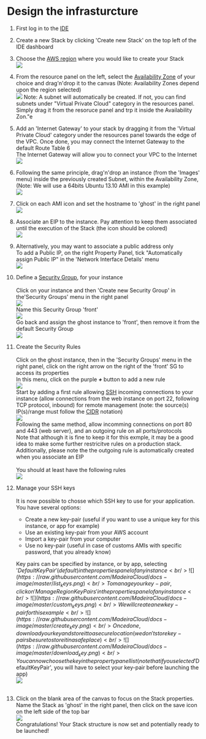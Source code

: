 # Design the infrasturcture

1. First log in to the [IDE](https://ide.visualops.io/)
2. Create a new Stack by clicking 'Create new Stack' on the top left of the IDE dashboard
3. Choose the [AWS region](http://aws.amazon.com/about-aws/globalinfrastructure/regional-product-services/) where you would like to create your Stack<br />
![](https://raw.githubusercontent.com/MadeiraCloud/docs-image/master/create_stack.png)
4. From the resource panel on the left, select the [Availability Zone](http://docs.aws.amazon.com/AWSEC2/latest/UserGuide/using-regions-availability-zones.html) of your choice and drag'n'drop it to the canvas (Note: Availability Zones depend upon the region selected)<br />
![](https://raw.githubusercontent.com/MadeiraCloud/docs-image/master/availability_zones.png)
Note: A subnet will automatically be created. If not, you can find subnets under "Virtual Private Cloud" category in the resources panel. Simply drag it from the resoruce panel and trp it inside the Availability Zon."e
5. Add an 'Internet Gateway' to your stack by dragging it from the 'Virtual Private Cloud' category under the resources panel towards the edge of the VPC. Once done, you may connect the Internet Gateway to the default Route Table
6<br />
The Internet Gateway will allow you to connect your VPC to the Internet<br />
![](https://raw.githubusercontent.com/MadeiraCloud/docs-image/master/internet_gateway.png)
6. Following the same principle, drag'n'drop an instance (from the 'Images' menu) inside the previously created Subnet, within the Availability Zone, (Note: We will use a 64bits Ubuntu 13.10 AMI in this example)<br />
![](https://raw.githubusercontent.com/MadeiraCloud/docs-image/master/create_instances.png)
7. Click on each AMI icon and set the hostname to 'ghost' in the right panel<br />
![](https://raw.githubusercontent.com/MadeiraCloud/docs-image/master/name_instances.png)
8. Associate an EIP to the instance. Pay attention to keep them associated until the execution of the Stack (the icon should be colored)<br />
![](https://raw.githubusercontent.com/MadeiraCloud/docs-image/master/add_eip.png)
9. Alternatively, you may want to associate a public address only<br />
To add a Public IP, on the right Property Panel, tick "Automatically assign Public IP" in the 'Network Interface Details' menu<br />
![](https://raw.githubusercontent.com/MadeiraCloud/docs-image/master/add_pub_ip.png)
10. Define a [Security Group](http://docs.aws.amazon.com/AWSEC2/latest/UserGuide/using-network-security.html), for your instance<br /><br />
Click on your instance and then 'Create new Security Group' in the'Security Groups' menu in the right panel<br />
![](https://raw.githubusercontent.com/MadeiraCloud/docs-image/master/add_sg.png)<br />
Name this Security Group 'front'<br />
![](https://raw.githubusercontent.com/MadeiraCloud/docs-image/master/add_sg_front.png)<br />
Go back and assign the ghost instance to 'front', then remove it from the default Security Group<br />
![](https://raw.githubusercontent.com/MadeiraCloud/docs-image/master/add_web_front.png)<br />
11. Create the Security Rules<br /><br />
Click on the ghost instance, then in the 'Security Groups' menu in the right panel, click on the right arrow on the right of the 'front' SG to access its properties<br />
In this menu, click on the purple ***+*** button to add a new rule<br />
![](https://raw.githubusercontent.com/MadeiraCloud/docs-image/master/add_rule.png)<br />
Start by adding a first rule allowing [SSH](http://www.openssh.org/) incoming connections to your instance (allow connections from the web instance on port 22, following TCP protocol, inbound) for remote management (note: the source(s) IP(s)/range must follow the [CIDR](http://en.wikipedia.org/wiki/Classless_Inter-Domain_Routing) notation)<br />
![](https://raw.githubusercontent.com/MadeiraCloud/docs-image/master/add_ssh_rule.png)<br />
Following the same method, allow incomming connections on port 80 and 443 (web server), and an outgoing rule on all ports/protocols<br />
Note that although it is fine to keep it for this exmple, it may be a good idea to make some further restricitve rules on a production stack. Additionally, please note the the outgoing rule is automatically created when you associate an EIP<br /><br />
You should at least have the following rules<br />
![](https://raw.githubusercontent.com/MadeiraCloud/docs-image/master/front_rules.png)<br />
12. Manage your SSH keys<br /><br />
It is now possible to chosse which SSH key to use for your application. You have several options:

	- Create a new key-pair (useful if you want to use a unique key for this instance, or app for example)
	- Use an existing key-pair from your AWS account
	- Import a key-pair from your computer
	- Use no key-pair (useful in case of customs AMIs with specific password, that you already know)

	Key pairs can be specified by instance, or by app, selecting '$DefaultKeyPair' (default) in the properties panel of any instance<br />
![](https://raw.githubusercontent.com/MadeiraCloud/docs-image/master/list_keys.png)<br />
To manage your key-pair, click on 'Manage Region Key Pairs' in the properties panel of any instance<br />
![](https://raw.githubusercontent.com/MadeiraCloud/docs-image/master/custom_keys.png)<br />
We will create a new key-pair for this example<br />
![](https://raw.githubusercontent.com/MadeiraCloud/docs-image/master/create_key.png)<br />
Once done, download your key and store it to a secure location (we don't store key-pairs be sure to store it in a safe place)<br />
![](https://raw.githubusercontent.com/MadeiraCloud/docs-image/master/download_key.png)<br />
You can now choose the key in the property panel list (note that if you selected '$DefaultKeyPair', you will have to select your key-pair before launching the app)<br />
![](https://raw.githubusercontent.com/MadeiraCloud/docs-image/master/apply_key.png)<br /><br />
13. Click on the blank area of the canvas to focus on the Stack properties. Name the Stack as 'ghost' in the right panel, then click on the save icon on the left side of the top bar<br />
![](https://raw.githubusercontent.com/MadeiraCloud/docs-image/master/save_stack.png)<br />
Congratulations! Your Stack structure is now set and potentially ready to be launched!<br /><br />
